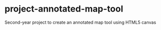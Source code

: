 # project-annotated-map-tool
Second-year project to create an annotated map tool using HTML5 canvas
